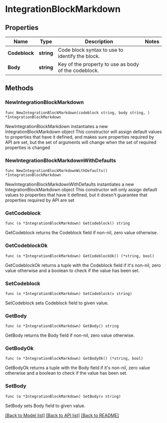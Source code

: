 # IntegrationBlockMarkdown

## Properties

Name | Type | Description | Notes
------------ | ------------- | ------------- | -------------
**Codeblock** | **string** | Code block syntax to use to identify the block. | 
**Body** | **string** | Key of the property to use as body of the codeblock. | 

## Methods

### NewIntegrationBlockMarkdown

`func NewIntegrationBlockMarkdown(codeblock string, body string, ) *IntegrationBlockMarkdown`

NewIntegrationBlockMarkdown instantiates a new IntegrationBlockMarkdown object
This constructor will assign default values to properties that have it defined,
and makes sure properties required by API are set, but the set of arguments
will change when the set of required properties is changed

### NewIntegrationBlockMarkdownWithDefaults

`func NewIntegrationBlockMarkdownWithDefaults() *IntegrationBlockMarkdown`

NewIntegrationBlockMarkdownWithDefaults instantiates a new IntegrationBlockMarkdown object
This constructor will only assign default values to properties that have it defined,
but it doesn't guarantee that properties required by API are set

### GetCodeblock

`func (o *IntegrationBlockMarkdown) GetCodeblock() string`

GetCodeblock returns the Codeblock field if non-nil, zero value otherwise.

### GetCodeblockOk

`func (o *IntegrationBlockMarkdown) GetCodeblockOk() (*string, bool)`

GetCodeblockOk returns a tuple with the Codeblock field if it's non-nil, zero value otherwise
and a boolean to check if the value has been set.

### SetCodeblock

`func (o *IntegrationBlockMarkdown) SetCodeblock(v string)`

SetCodeblock sets Codeblock field to given value.


### GetBody

`func (o *IntegrationBlockMarkdown) GetBody() string`

GetBody returns the Body field if non-nil, zero value otherwise.

### GetBodyOk

`func (o *IntegrationBlockMarkdown) GetBodyOk() (*string, bool)`

GetBodyOk returns a tuple with the Body field if it's non-nil, zero value otherwise
and a boolean to check if the value has been set.

### SetBody

`func (o *IntegrationBlockMarkdown) SetBody(v string)`

SetBody sets Body field to given value.



[[Back to Model list]](../README.md#documentation-for-models) [[Back to API list]](../README.md#documentation-for-api-endpoints) [[Back to README]](../README.md)


